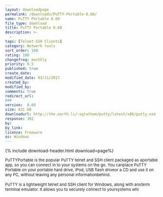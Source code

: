 ```yaml
---
layout: downloadpage
permalink: /downloads/PuTTY-Portable-0,60/
name: PuTTY Portable 0.60
file_type: download
title: PuTTY Portable 0.60
description: >-
  -
tags: [Telnet-SSH Clients]
category: Network tools
sort_order: 100
rating: 100
changefreq: monthly
priority: 0.5
published: true
create_date: 
modified_date: 03/11/2017
created_by: 
modified_by: 
comments: true
redirect_url: 
### 
version:  0.60
size: 831 KB
downloadurl: http://the.earth.li/~sgtatham/putty/latest/x86/putty.exe
response: 302
by: 
by_link: 
licence: Freeware
os: Windows
---
```


{% include download-header.html download=page%}

<p style="fix-download-text !important">
<p><font size="2"><p>PuTTYPortable is the popular PuTTY telnet and SSH client packaged as aportable app, so you can connect in to your systems on the go. You canplace PuTTY Portable on your portable hard drive, iPod, USB flash driveor a CD and use it on any PC, without leaving any personal informationbehind.<br />
<br />
PuTTY is a lightweight telnet and SSH client for Windows, along with anxterm terminal emulator. It allows you to securely connect to yoursystems whi</p></p></p>
